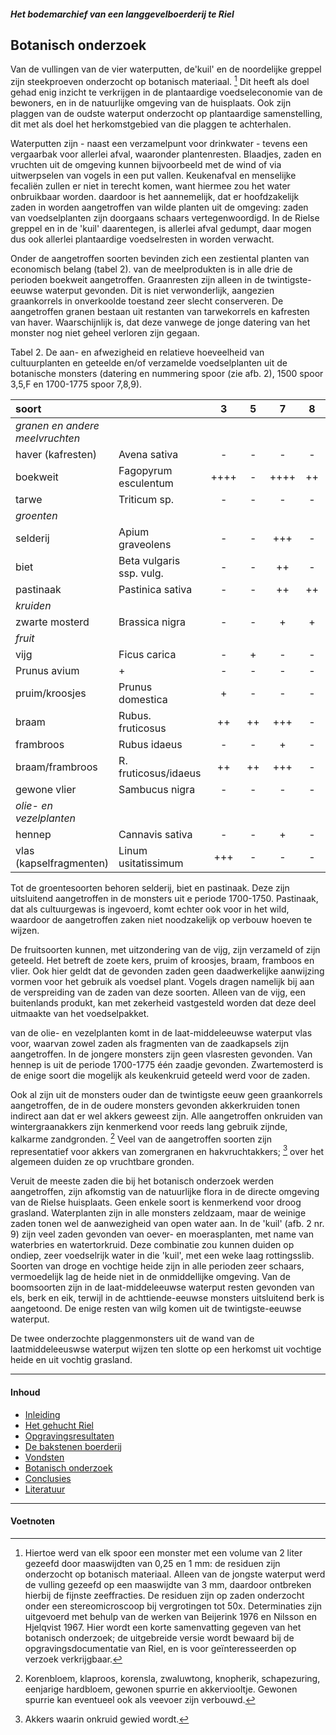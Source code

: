##### Het bodemarchief van een langgevelboerderij te Riel

## Botanisch onderzoek
Van de vullingen van de vier waterputten, de'kuil' en de noordelijke greppel zijn steekproeven onderzocht op botanisch materiaal. [^voetnoot13] Dit heeft als doel gehad enig inzicht te verkrijgen in de plantaardige voedseleconomie van de bewoners, en in de natuurlijke omgeving van de huisplaats. Ook zijn plaggen van de oudste waterput onderzocht op plantaardige samenstelling, dit met als doel het herkomstgebied van die plaggen te achterhalen.

Waterputten zijn - naast een verzamelpunt voor drinkwater - tevens een vergaarbak voor allerlei afval, waaronder plantenresten. Blaadjes, zaden en vruchten uit de omgeving kunnen bijvoorbeeld met de wind of via uitwerpselen van vogels in een put vallen. Keukenafval en menselijke fecaliën zullen er niet in terecht komen, want hiermee zou het water onbruikbaar worden. daardoor is het aannemelijk, dat er hoofdzakelijk zaden in worden aangetroffen van wilde planten uit de omgeving: zaden van voedselplanten zijn doorgaans schaars vertegenwoordigd. In de Rielse greppel en in de 'kuil' daarentegen, is allerlei afval gedumpt, daar mogen dus ook allerlei plantaardige voedselresten in worden verwacht.

Onder de aangetroffen soorten bevinden zich een zestiental planten van economisch belang (tabel 2). van de meelprodukten is in alle drie de perioden boekweit aangetroffen. Graanresten zijn alleen in de twintigste-eeuwse waterput gevonden. Dit is niet verwonderlijk, aangezien graankorrels in onverkoolde toestand zeer slecht conserveren. De aangetroffen granen bestaan uit restanten van tarwekorrels en kafresten van haver. Waarschijnlijk is, dat deze vanwege de jonge datering van het monster nog niet geheel verloren zijn gegaan.

Tabel 2. De aan- en afwezigheid en relatieve hoeveelheid van cultuurplanten en geteelde en/of verzamelde voedselplanten uit de botanische monsters
(datering en nummering spoor (zie afb. 2), 1500 spoor 3,5,F en 1700-1775 spoor 7,8,9).
<!-- | 1500 | 1700-1775 | 1500 | -->

|soort|| 3 | 5 | 7 | 8 | 9 | F |
|:---|:---|:---:|:---:|:---:|:---:|:---:|:---:|
| *granen en andere meelvruchten* |
| haver (kafresten) | Avena sativa | - | - | - | - | - | +++ |
| boekweit | Fagopyrum esculentum | ++++ | - | ++++ | ++ | ++ | ++ |
| tarwe | Triticum sp. | - | - | - | - | - | +++ |
| *groenten* |
| selderij | Apium graveolens | - | - | +++ | - | - | - |
| biet | Beta vulgaris ssp. vulg. | - | - | ++ | - | - | - |
| pastinaak | Pastinica sativa | - | - | ++ | ++ | - | - |
| *kruiden* |
| zwarte mosterd | Brassica nigra | - | - | + | + | - | - |
| *fruit* |
| vijg | Ficus carica | - | + | - | - | - | - |
| Prunus avium | + | - | - | - | - | - |
| pruim/kroosjes | Prunus domestica | + | - | - | - | - | - |
| braam | Rubus. fruticosus | ++ | ++ | +++ | - | - | - |
| frambroos | Rubus idaeus | - | - | + | - | - | - |
| braam/frambroos | R. fruticosus/idaeus | ++ | ++ | +++ | - | - | - |
| gewone vlier | Sambucus nigra | - | - | - | - | ++ | ++ |
| *olie- en vezelplanten* |
| hennep | Cannavis sativa | - | - | + | - | - | - |
| vlas (kapselfragmenten) | Linum usitatissimum | +++ | - | - | - | - | - |

Tot de groentesoorten behoren selderij, biet en pastinaak. Deze zijn uitsluitend aangetroffen in de monsters uit e periode 1700-1750. Pastinaak, dat als cultuurgewas is ingevoerd, komt echter ook voor in het wild, waardoor de aangetroffen zaken niet noodzakelijk op verbouw hoeven te wijzen.

De fruitsoorten kunnen, met uitzondering van de vijg, zijn verzameld of zijn geteeld. Het betreft de zoete kers, pruim of kroosjes, braam, framboos en vlier. Ook hier geldt dat de gevonden zaden geen daadwerkelijke aanwijzing vormen voor het gebruik als voedsel plant. Vogels dragen namelijk bij aan de verspreiding van de zaden van deze soorten. Alleen van de vijg, een buitenlands produkt, kan met zekerheid vastgesteld worden dat deze deel uitmaakte van het voedselpakket.

van de olie- en vezelplanten komt in de laat-middeleeuwse waterput vlas voor, waarvan zowel zaden als fragmenten van de zaadkapsels zijn aangetroffen. In de jongere monsters zijn geen vlasresten gevonden. Van hennep is uit de periode 1700-1775 één zaadje gevonden. Zwartemosterd is de enige soort die mogelijk als keukenkruid geteeld werd voor de zaden.

Ook al zijn uit de monsters ouder dan de twintigste eeuw geen graankorrels aangetroffen, de in de oudere monsters gevonden akkerkruiden tonen indirect aan dat er wel akkers geweest zijn. Alle aangetroffen onkruiden van wintergraanakkers zijn kenmerkend voor reeds lang gebruik zijnde, kalkarme zandgronden. [^voetnoot14] Veel van de aangetroffen soorten zijn representatief voor akkers van zomergranen en hakvruchtakkers; [^voetnoot15] over het algemeen duiden ze op vruchtbare gronden.

Veruit de meeste zaden die bij het botanisch onderzoek werden aangetroffen, zijn afkomstig van de natuurlijke flora in de directe omgeving van de Rielse huisplaats. Geen enkele soort is kenmerkend voor droog grasland. Waterplanten zijn in alle monsters zeldzaam, maar de weinige zaden tonen wel de aanwezigheid van open water aan. In de 'kuil' (afb. 2 nr. 9) zijn veel zaden gevonden van oever- en moerasplanten, met name van waterbries en watertorkruid. Deze combinatie zou kunnen duiden op ondiep, zeer voedselrijk water in die 'kuil', met een weke laag rottingsslib. Soorten van droge en vochtige heide zijn in alle perioden zeer schaars, vermoedelijk lag de heide niet in de onmiddellijke omgeving. Van de boomsoorten zijn in de laat-middeleeuwse waterput resten gevonden van els, berk en eik, terwijl in de achttiende-eeuwse monsters uitsluitend berk is aangetoond. De enige resten van wilg komen uit de twintigste-eeuwse waterput.

De twee onderzochte plaggenmonsters uit de wand van de laatmiddeleeuswse waterput wijzen ten slotte op een herkomst uit vochtige heide en uit vochtig grasland.


---
#### Inhoud
- [Inleiding](inleiding)
- [Het gehucht Riel](gehuchtriel)
- [Opgravingsresultaten](opgraving)
- [De bakstenen boerderij](opgraving#boerderij)
- [Vondsten](vondsten)
- [Botanisch onderzoek](botanisch)
- [Conclusies](conclusies)
- [Literatuur](conclusies#literatuur)

---
#### Voetnoten
[^voetnoot13]: Hiertoe werd van elk 
				spoor een monster met een volume van 2 liter gezeefd door maaswijdten van 0,25 
				en 1 mm: de residuen zijn onderzocht op botanisch materiaal. Alleen van de 
				jongste waterput werd de vulling gezeefd op een maaswijdte van 3 mm, daardoor 
				ontbreken hierbij de fijnste zeeffracties. De residuen zijn op zaden onderzocht 
				onder een stereomicroscoop bij vergrotingen tot 50x. Determinaties zijn 
				uitgevoerd met behulp van de werken van Beijerink 1976 en Nilsson en Hjelqvist 
				1967. Hier wordt een korte samenvatting gegeven van het botanisch onderzoek; de 
				uitgebreide versie wordt bewaard bij de opgravingsdocumentatie van Riel, en is 
				voor geïnteresseerden op verzoek verkrijgbaar.
				
[^voetnoot14]: Korenbloem, klaproos, korensla, zwaluwtong, knopherik, schapezuring, eenjarige 
				hardbloem, gewonen spurrie en akkerviooltje. Gewonen spurrie kan eventueel ook 
				als veevoer zijn verbouwd.
				
[^voetnoot15]: Akkers waarin onkruid gewied wordt.
